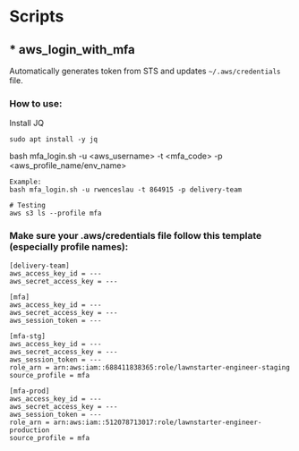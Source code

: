 # Scripts

## * aws_login_with_mfa

Automatically generates token from STS and updates `~/.aws/credentials` file.

### How to use:

Install JQ

```
sudo apt install -y jq
```

bash mfa_login.sh -u <aws_username> -t <mfa_code> -p <aws_profile_name/env_name>

```
Example:
bash mfa_login.sh -u rwenceslau -t 864915 -p delivery-team

# Testing
aws s3 ls --profile mfa
```

### Make sure your .aws/credentials file follow this template (especially profile names):

```
[delivery-team]
aws_access_key_id = ---
aws_secret_access_key = ---

[mfa]
aws_access_key_id = ---
aws_secret_access_key = ---
aws_session_token = ---

[mfa-stg]
aws_access_key_id = ---
aws_secret_access_key = ---
aws_session_token = ---
role_arn = arn:aws:iam::688411838365:role/lawnstarter-engineer-staging
source_profile = mfa

[mfa-prod]
aws_access_key_id = ---
aws_secret_access_key = ---
aws_session_token = ---
role_arn = arn:aws:iam::512078713017:role/lawnstarter-engineer-production
source_profile = mfa
```

